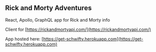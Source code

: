 ## Rick and Morty Adventures

React, Apollo, GraphQL app for Rick and Morty info

Client for [https://rickandmortyapi.com/](https://rickandmortyapi.com/)

App hosted here: [https://get-schwifty.herokuapp.com](https://get-schwifty.herokuapp.com)